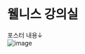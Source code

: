 # 웰니스 강의실

포스터 내용↓     
![image](https://user-images.githubusercontent.com/55419946/131873712-a90c5de1-9552-46d1-88f3-05f53b6e9aca.png)
